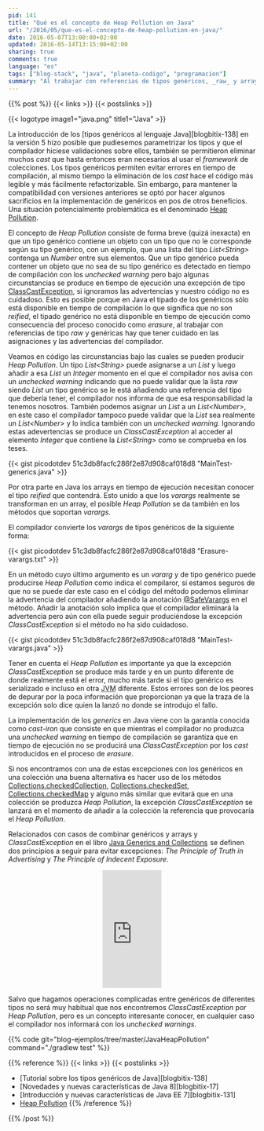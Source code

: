 ```yaml
---
pid: 141
title: "Qué es el concepto de Heap Pollution en Java"
url: "/2016/05/que-es-el-concepto-de-heap-pollution-en-java/"
date: 2016-05-07T13:00:00+02:00
updated: 2016-05-14T13:15:00+02:00
sharing: true
comments: true
language: "es"
tags: ["blog-stack", "java", "planeta-codigo", "programacion"]
summary: "Al trabajar con referencias de tipos genéricos, _raw_ y arrays debemos conocer el concepto de _Heap Pollution_ si no queremos que en algún punto del programa Java se produzca una excepción no esperada del tipo _ClassCastException_. No teniéndolo en cuenta nos encontraremos con un error de los más difíciles de depurar ya que la excepción solo nos dirá donde se produjo no donde se encuentra el código erróneo que lo provocó."
---
```


{{% post %}}
{{< links >}}
{{< postslinks >}}

{{< logotype image1="java.png" title1="Java" >}}

La introducción de los [tipos genéricos al lenguaje Java][blogbitix-138] en la versión 5 hizo posible que pudiesemos parametrizar los tipos y que el compilador hiciese validaciones sobre ellos, también se permitieron eliminar muchos _cast_ que hasta entonces eran necesarios al usar el _framework_ de colecciones. Los tipos genéricos permiten evitar errores en tiempo de compilación, al mismo tiempo la eliminación de los _cast_ hace el código más legible y más fácilmente refactorizable. Sin embargo, para mantener la compatibilidad con versiones anteriores se optó por hacer algunos sacrificios en la implementación de genéricos en pos de otros beneficios. Una situación potencialmente problemática es el denominado [Heap Pollution](https://en.wikipedia.org/wiki/Heap_pollution).

El concepto de _Heap Pollution_ consiste de forma breve (quizá inexacta) en que un tipo genérico contiene un objeto con un tipo que no le corresponde según su tipo genérico, con un ejemplo, que una lista del tipo _List\<String\>_ contenga un _Number_ entre sus elementos. Que un tipo genérico pueda contener un objeto que no sea de su tipo genérico es detectado en tiempo de compilación con los _unchecked warning_ pero bajo algunas circunstancias se produce en tiempo de ejecución una excepción de tipo [ClassCastException](https://docs.oracle.com/javase/8/docs/api/java/lang/ClassCastException.html), si ignoramos las advertencias y nuestro código no es cuidadoso. Esto es posible porque en Java el tipado de los genéricos sólo está disponible en tiempo de compilación lo que significa que no son _reified_, el tipado genérico no está disponible en tiempo de ejecución como consecuencia del proceso conocido como _erasure_, al trabajar con referencias de tipo _raw_ y genéricas hay que tener cuidado en las asignaciones y las advertencias del compilador.

Veamos en código las circunstancias bajo las cuales se pueden producir _Heap Pollution_. Un tipo _List\<String\>_ puede asignarse a un _List_ y luego añadir a esa _List_ un _Integer_ momento en el que el compilador nos avisa con un _unchecked warning_ indicando que no puede validar que la lista _raw_ siendo _List_ un tipo genérico se le está añadiendo una referencia del tipo que debería tener, el compilador nos informa de que esa responsabilidad la tenemos nosotros. También podemos asignar un _List_ a un _List\<Number\>_, en este caso el compilador tampoco puede validar que la _List_ sea realmente un _List\<Number\>_ y lo indica también con un _unchecked warning_. Ignorando estas adevertencias se produce un _ClassCastException_ al acceder al elemento _Integer_ que contiene la _List\<String\>_ como se comprueba en los teses.

{{< gist picodotdev 51c3db8facfc286f2e87d908caf018d8 "MainTest-generics.java" >}}

Por otra parte en Java los arrays en tiempo de ejecución necesitan conocer el tipo _reified_ que contendrá. Esto unido a que los _varargs_ realmente se transforman en un array, el posible _Heap Pollution_ se da también en los métodos que soportan _varargs_.

El compilador convierte los _varargs_ de tipos genéricos de la siguiente forma:

{{< gist picodotdev 51c3db8facfc286f2e87d908caf018d8 "Erasure-varargs.txt" >}}

En un método cuyo último argumento es un _vararg_ y de tipo genérico puede producirse _Heap Pollution_ como indica el compilaror, si estamos seguros de que no se puede dar este caso en el código del método podemos eliminar la advertencia del compilador añadiendo la anotación [@SafeVarargs](https://docs.oracle.com/javase/8/docs/api/java/lang/SafeVarargs.html) en el método. Añadir la anotación solo implica que el compilador eliminará la advertencia pero aún con ella puede seguir produciéndose la excepción _ClassCastException_ si el método no ha sido cuidadoso.

{{< gist picodotdev 51c3db8facfc286f2e87d908caf018d8 "MainTest-varargs.java" >}}

Tener en cuenta el _Heap Pollution_ es importante ya que la excepción _ClassCastException_ se produce más tarde y en un punto diferente de donde realmente está el error, mucho más tarde si el tipo genérico es serializado e incluso en otra <abbr title="Java Virtual Machine">JVM</abbr> diferente. Estos errores son de los peores de depurar por la poca información que proporcionan ya que la traza de la excepción solo dice quien la lanzó no donde se introdujo el fallo.

La implementación de los _generics_ en Java viene con la garantía conocida como _cast-iron_ que consiste en que mientras el compilador no produzca una _unchecked warning_ en tiempo de compilación se garantiza que en tiempo de ejecución no se producirá una _ClassCastException_ por los _cast_ introducidos en el proceso de _erasure_.

Si nos encontramos con una de estas excepciones con los genéricos en una colección una buena alternativa es hacer uso de los métodos [Collections.checkedCollection](https://docs.oracle.com/javase/8/docs/api/java/util/Collections.html#checkedCollection-java.util.Collection-java.lang.Class-), [Collections.checkedSet](https://docs.oracle.com/javase/8/docs/api/java/util/Collections.html#checkedSet-java.util.Set-java.lang.Class-),  [Collections.checkedMap](https://docs.oracle.com/javase/8/docs/api/java/util/Collections.html#checkedMap-java.util.Map-java.lang.Class-java.lang.Class-) y alguno más similar que evitará que en una colección se produzca _Heap Pollution_, la excepción _ClassCastException_ se lanzará en el momento de añadir a la colección la referencia que provocaría el _Heap Pollution_.

Relacionados con casos de combinar genéricos y arrays y _ClassCastException_ en el libro <a rel="nofollow" href="http://www.amazon.es/gp/product/0596527756/ref=as_li_ss_tl?ie=UTF8&camp=3626&creative=24822&creativeASIN=0596527756&linkCode=as2&tag=blobit-21">Java Generics and Collections</a><img src="https://ir-es.amazon-adsystem.com/e/ir?t=blobit-21&l=as2&o=30&a=0596527756" width="1" height="1" border="0" alt="" style="border:none !important; margin:0px !important;" /> se definen dos principios a seguir para evitar excepciones: _The Principle of Truth in Advertising_ y _The Principle of Indecent Exposure_.

<div class="media-amazon" style="text-align: center;">
		<iframe src="https://rcm-eu.amazon-adsystem.com/e/cm?lt1=_blank&bc1=000000&IS2=1&bg1=FFFFFF&fc1=000000&lc1=0000FF&t=blobit-21&o=30&p=8&l=as4&m=amazon&f=ifr&ref=ss_til&asins=0596527756&internal=1" style="width:120px;height:240px;" scrolling="no" marginwidth="0" marginheight="0" frameborder="0"></iframe>
</div>

Salvo que hagamos operaciones complicadas entre genéricos de diferentes tipos no será muy habitual que nos encontremos _ClassCastException_ por _Heap Pollution_, pero es un concepto interesante conocer, en cualquier caso el compilador nos informará con los _unchecked warnings_.

{{% code git="blog-ejemplos/tree/master/JavaHeapPollution" command="./gradlew test" %}}

{{% reference %}}
{{< links >}}
{{< postslinks >}}
* [Tutorial sobre los tipos genéricos de Java][blogbitix-138]
* [Novedades y nuevas características de Java 8][blogbitix-17]
* [Introducción y nuevas características de Java EE 7][blogbitix-131]
* [Heap Pollution](https://en.wikipedia.org/wiki/Heap_pollution)
{{% /reference %}}

{{% /post %}}
